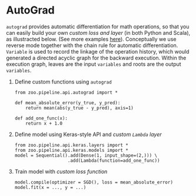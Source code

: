 
# AutoGrad

`autograd` provides automatic differentiation for math operations, so that you can easily build your own *custom loss and layer* (in both Python and Scala), as illustracted below. (See more examples [here](https://github.com/intel-analytics/analytics-zoo/tree/master/pyzoo/zoo/examples/autograd)). Conceptually we use reverse mode together with the chain rule for automatic differentiation. `Variable` is used to record the linkage of the operation history, which would generated a directed acyclic graph for the backward execution. Within the execution graph, leaves are the input `variables` and roots are the output `variables`.

1. Define custom functions using `autograd`
   ```
   from zoo.pipeline.api.autograd import *
   
   def mean_absolute_error(y_true, y_pred):
       return mean(abs(y_true - y_pred), axis=1)
   
   def add_one_func(x):
       return x + 1.0
   ```

2. Define model using Keras-style API and *custom `Lambda` layer*
   ```
   from zoo.pipeline.api.keras.layers import *
   from zoo.pipeline.api.keras.models import *
   model = Sequential().add(Dense(1, input_shape=(2,))) \
                       .add(Lambda(function=add_one_func))
   ```

3. Train model with *custom loss function*
   ```
   model.compile(optimizer = SGD(), loss = mean_absolute_error)
   model.fit(x = ..., y = ...)
   ```